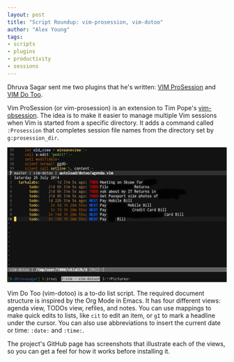 ```yaml
---
layout: post
title: "Script Roundup: vim-prosession, vim-dotoo"
author: "Alex Young"
tags: 
- scripts
- plugins
- productivity
- sessions
---
```


Dhruva Sagar sent me two plugins that he's written: [VIM ProSession](https://github.com/dhruvasagar/vim-prosession) and [VIM Do Too](https://github.com/dhruvasagar/vim-dotoo).

Vim ProSession (or vim-prosession) is an extension to Tim Pope's [vim-obsession](https://github.com/tpope/vim-obsession).  The idea is to make it easier to manage multiple Vim sessions when Vim is started from a specific directory.  It adds a command called `:Prosession` that completes session file names from the directory set by `g:prosession_dir`.

![Vim Do Too](/images/posts/vim-dotoo.png)

Vim Do Too (vim-dotoo) is a to-do list script.  The required document structure is inspired by the Org Mode in Emacs.  It has four different views: agenda view, TODOs view, refiles, and notes.  You can use mappings to make quick edits to lists, like `cit` to edit an item, or `gI` to mark a headline under the cursor. You can also use abbreviations to insert the current date or time: `:date:` and `:time:`.

The project's GitHub page has screenshots that illustrate each of the views, so you can get a feel for how it works before installing it.

